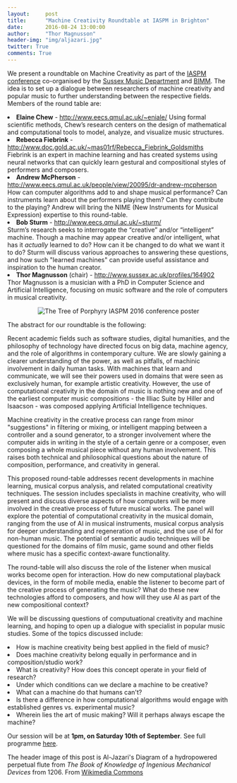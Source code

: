 ```yaml
---
layout:     post
title:      "Machine Creativity Roundtable at IASPM in Brighton"
date:       2016-08-24 13:00:00
author:     "Thor Magnusson"
header-img: "img/aljazari.jpg"
twitter: True
comments: True
---
```


We present a roundtable on Machine Creativity as part of the <u><a href = "http://www.iaspm.org.uk/conference2016">IASPM conference</a></u> co-organised by the <u><a href = "http://www.sussex.ac.uk/music/">Sussex Music Department</a></u> and <u><a href = "http://www.bimm.co.uk/brighton/">BIMM</a></u>. The idea is to set up a dialogue between researchers of machine creativity and popular music to further understanding between the respective fields. Members of the round table are:

<li><b>Elaine Chew</b> - <u><a href = "http://www.eecs.qmul.ac.uk/~eniale/">http://www.eecs.qmul.ac.uk/~eniale/</a></u>
Using formal scientific methods, Chew’s research centers on the design of mathematical and computational tools to model, analyze, and visualize music structures. 

<li><b>Rebecca Fiebrink</b> - <u><a href = "http://www.doc.gold.ac.uk/~mas01rf/Rebecca_Fiebrink_Goldsmiths">http://www.doc.gold.ac.uk/~mas01rf/Rebecca_Fiebrink_Goldsmiths</a></u><br>
Fiebrink is an expert in machine learning and has created systems using neural networks that can quickly learn gestural and compositional styles of performers and composers. 

<li><b>Andrew McPherson</b> - <u><a href = "http://www.eecs.qmul.ac.uk/people/view/20095/dr-andrew-mcpherson">http://www.eecs.qmul.ac.uk/people/view/20095/dr-andrew-mcpherson</a></u><br>
How can computer algorithms add to and shape musical performance? Can instruments learn about the performers playing them? Can they contribute to the playing? Andrew will bring the NIME (New Instruments for Musical Expression) expertise to this round-table.

<li><b>Bob Sturm</b> - <u><a href = "http://www.eecs.qmul.ac.uk/~sturm/">http://www.eecs.qmul.ac.uk/~sturm/</a></u><br>
Sturm’s research seeks to interrogate the “creative” and/or “intelligent” machine. Though a machine may appear creative and/or intelligent, what has it <i>actually</i> learned to do? How can it be changed to do what we want it to do? Sturm will discuss various approaches to answering these questions, and how such "learned machines" can provide useful assistance and inspiration to the human creator.


<li><b>Thor Magnusson</b> (chair) - <u><a href = "http://www.sussex.ac.uk/profiles/164902">http://www.sussex.ac.uk/profiles/164902</a></u><br>
Thor Magnusson is a musician with a PhD in Computer Science and Artificial Intelligence, focusing on music software and the role of computers in musical creativity. </li>

<p><center><img src="{{ site.baseurl }}/img/iaspm.png" alt="The Tree of Porphyry">
<span class="caption text-muted">IASPM 2016 conference poster</span></center>

<p>The abstract for our roundtable is the following:</p>

<cite><p>Recent academic fields such as software studies, digital humanities, and the philosophy of technology have directed focus on big data, machine agency, and the role of algorithms in contemporary culture. We are slowly gaining a clearer understanding of the power, as well as pitfalls, of machinic involvement in daily human tasks. With machines that learn and communicate, we will see their powers used in domains that were seen as exclusively human, for example artistic creativity. However, the use of computational creativity in the domain of music is nothing new and one of the earliest computer music compositions - the Illiac Suite by Hiller and Isaacson - was composed applying Artificial Intelligence techniques.</p>

<p>Machine creativity in the creative process can range from minor "suggestions" in filtering or mixing, or intelligent mapping between a controller and a sound generator, to a stronger involvement where the computer aids in writing in the style of a certain genre or a composer, even composing a whole musical piece without any human involvement. This raises both technical and philosophical questions about the nature of composition, performance, and creativity in general.</p>

<p>This proposed round-table addresses recent developments in machine learning, musical corpus analysis, and related computational creativity techniques. The session includes specialists in  machine creativity, who will present and discuss diverse aspects of how computers will be more involved in the creative process of future musical works. The panel will explore the potential of computational creativity in the musical domain, ranging from the use of AI in musical instruments, musical corpus analysis for deeper understanding and regeneration of music, and the use of AI for non-human music. The potential of semantic audio techniques will be questioned for the domains of film music, game sound and other fields where music has a specific context-aware functionality.</p>

<p>The round-table will also discuss the role of the listener when musical works become open for interaction. How do new computational playback devices, in the form of mobile media, enable the listener to become part of the creative process of generating the music? What do these new technologies afford to composers, and how will they use AI as part of the new compositional context? </p></cite>

<p>We will be discussing questions of computuational creativity and machine learning, and hoping to open up a dialogue with specialist in popular music studies. Some of the topics discussed include:<br>
<li> How is machine creativity being best applied in the field of music?
<li> Does machine creativity belong equally in performance and in composition/studio work?
<li> What is creativity? How does this concept operate in your field of research?
<li> Under which conditions can we declare a machine to be creative?
<li> What can a machine do that humans can't?
<li> Is there a difference in how computational algorithms would engage with established genres vs. experimental music?
<li> Wherein lies the art of music making? Will it perhaps always escape the machine?

<p>Our session will be at <b>1pm, on Saturday 10th of September</b>. See full programme <u><a href = "http://www.iaspm.org.uk/iaspm/wp-content/uploads/2016/04/IASPM_Brighton_Schedule.pdf">here</a></u>.</p>

<p>The header image of this post is Al-Jazari's Diagram of a hydropowered perpetual flute from <i>The Book of Knowledge of Ingenious Mechanical Devices</i> from 1206. From <a href="https://commons.wikimedia.org/wiki/File%3AAl-jazari_water_device.jpg">Wikimedia Commons</a></p>
